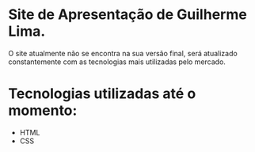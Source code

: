 # Site de Apresentação de Guilherme Lima.

O site atualmente não se encontra na sua versão final, será atualizado constantemente com as tecnologias mais utilizadas pelo mercado.


# Tecnologias utilizadas até o momento:

- HTML
- CSS
